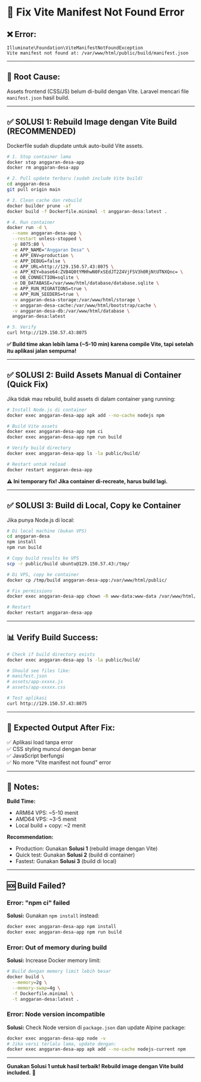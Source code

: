 # 🔧 Fix Vite Manifest Not Found Error

## ❌ Error:
```
Illuminate\Foundation\ViteManifestNotFoundException
Vite manifest not found at: /var/www/html/public/build/manifest.json
```

---

## 🎯 Root Cause:
Assets frontend (CSS/JS) belum di-build dengan Vite. Laravel mencari file `manifest.json` hasil build.

---

## ✅ SOLUSI 1: Rebuild Image dengan Vite Build (RECOMMENDED)

Dockerfile sudah diupdate untuk auto-build Vite assets.

```bash
# 1. Stop container lama
docker stop anggaran-desa-app
docker rm anggaran-desa-app

# 2. Pull update terbaru (sudah include Vite build)
cd anggaran-desa
git pull origin main

# 3. Clean cache dan rebuild
docker builder prune -af
docker build -f Dockerfile.minimal -t anggaran-desa:latest .

# 4. Run container
docker run -d \
  --name anggaran-desa-app \
  --restart unless-stopped \
  -p 8075:80 \
  -e APP_NAME="Anggaran Desa" \
  -e APP_ENV=production \
  -e APP_DEBUG=false \
  -e APP_URL=http://129.150.57.43:8075 \
  -e APP_KEY=base64:ZVB4Q0tYMHhwN0FxSEdJT2Z4VjFSV3h0RjNtUTNXQnc= \
  -e DB_CONNECTION=sqlite \
  -e DB_DATABASE=/var/www/html/database/database.sqlite \
  -e APP_RUN_MIGRATIONS=true \
  -e APP_RUN_SEEDERS=true \
  -v anggaran-desa-storage:/var/www/html/storage \
  -v anggaran-desa-cache:/var/www/html/bootstrap/cache \
  -v anggaran-desa-db:/var/www/html/database \
  anggaran-desa:latest

# 5. Verify
curl http://129.150.57.43:8075
```

**✅ Build time akan lebih lama (~5-10 min) karena compile Vite, tapi setelah itu aplikasi jalan sempurna!**

---

## ✅ SOLUSI 2: Build Assets Manual di Container (Quick Fix)

Jika tidak mau rebuild, build assets di dalam container yang running:

```bash
# Install Node.js di container
docker exec anggaran-desa-app apk add --no-cache nodejs npm

# Build Vite assets
docker exec anggaran-desa-app npm ci
docker exec anggaran-desa-app npm run build

# Verify build directory
docker exec anggaran-desa-app ls -la public/build/

# Restart untuk reload
docker restart anggaran-desa-app
```

**⚠️ Ini temporary fix! Jika container di-recreate, harus build lagi.**

---

## ✅ SOLUSI 3: Build di Local, Copy ke Container

Jika punya Node.js di local:

```bash
# Di local machine (bukan VPS)
cd anggaran-desa
npm install
npm run build

# Copy build results ke VPS
scp -r public/build ubuntu@129.150.57.43:/tmp/

# Di VPS, copy ke container
docker cp /tmp/build anggaran-desa-app:/var/www/html/public/

# Fix permissions
docker exec anggaran-desa-app chown -R www-data:www-data /var/www/html/public/build

# Restart
docker restart anggaran-desa-app
```

---

## 📊 Verify Build Success:

```bash
# Check if build directory exists
docker exec anggaran-desa-app ls -la public/build/

# Should see files like:
# manifest.json
# assets/app-xxxxx.js
# assets/app-xxxxx.css

# Test aplikasi
curl http://129.150.57.43:8075
```

---

## 🚀 Expected Output After Fix:

✅ Aplikasi load tanpa error  
✅ CSS styling muncul dengan benar  
✅ JavaScript berfungsi  
✅ No more "Vite manifest not found" error  

---

## 📝 Notes:

**Build Time:**
- ARM64 VPS: ~5-10 menit
- AMD64 VPS: ~3-5 menit
- Local build + copy: ~2 menit

**Recommendation:**
- Production: Gunakan **Solusi 1** (rebuild image dengan Vite)
- Quick test: Gunakan **Solusi 2** (build di container)
- Fastest: Gunakan **Solusi 3** (build di local)

---

## 🆘 Build Failed?

### Error: "npm ci" failed

**Solusi:** Gunakan `npm install` instead:
```bash
docker exec anggaran-desa-app npm install
docker exec anggaran-desa-app npm run build
```

### Error: Out of memory during build

**Solusi:** Increase Docker memory limit:
```bash
# Build dengan memory limit lebih besar
docker build \
  --memory=2g \
  --memory-swap=4g \
  -f Dockerfile.minimal \
  -t anggaran-desa:latest .
```

### Error: Node version incompatible

**Solusi:** Check Node version di `package.json` dan update Alpine package:
```bash
docker exec anggaran-desa-app node -v
# Jika versi terlalu lama, update dengan:
docker exec anggaran-desa-app apk add --no-cache nodejs-current npm
```

---

**Gunakan Solusi 1 untuk hasil terbaik! Rebuild image dengan Vite build included.** 🚀
